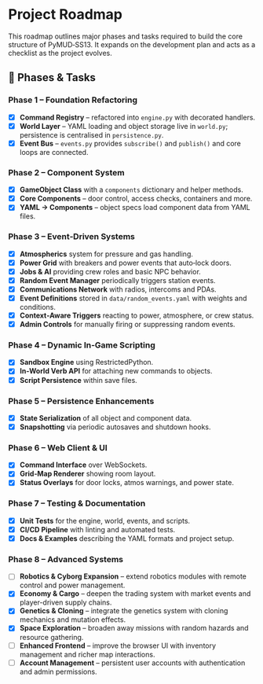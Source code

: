 # Project Roadmap

This roadmap outlines major phases and tasks required to build the core structure of PyMUD‑SS13. It expands on the development plan and acts as a checklist as the project evolves.

## 🔧 Phases & Tasks

### Phase 1 – Foundation Refactoring
- [x] **Command Registry** – refactored into `engine.py` with decorated handlers.
- [x] **World Layer** – YAML loading and object storage live in `world.py`; persistence is centralised in `persistence.py`.
- [x] **Event Bus** – `events.py` provides `subscribe()` and `publish()` and core loops are connected.

### Phase 2 – Component System
- [x] **GameObject Class** with a `components` dictionary and helper methods.
- [x] **Core Components** – door control, access checks, containers and more.
- [x] **YAML → Components** – object specs load component data from YAML files.

### Phase 3 – Event‑Driven Systems
- [x] **Atmospherics** system for pressure and gas handling.
- [x] **Power Grid** with breakers and power events that auto‑lock doors.
- [x] **Jobs & AI** providing crew roles and basic NPC behavior.
- [x] **Random Event Manager** periodically triggers station events.
- [x] **Communications Network** with radios, intercoms and PDAs.
- [x] **Event Definitions** stored in `data/random_events.yaml` with weights and conditions.
- [x] **Context‑Aware Triggers** reacting to power, atmosphere, or crew status.
- [x] **Admin Controls** for manually firing or suppressing random events.

### Phase 4 – Dynamic In‑Game Scripting
- [x] **Sandbox Engine** using RestrictedPython.
- [x] **In‑World Verb API** for attaching new commands to objects.
- [x] **Script Persistence** within save files.

### Phase 5 – Persistence Enhancements
- [x] **State Serialization** of all object and component data.
- [x] **Snapshotting** via periodic autosaves and shutdown hooks.

### Phase 6 – Web Client & UI
- [x] **Command Interface** over WebSockets.
- [x] **Grid‑Map Renderer** showing room layout.
- [x] **Status Overlays** for door locks, atmos warnings, and power state.

### Phase 7 – Testing & Documentation
- [x] **Unit Tests** for the engine, world, events, and scripts.
- [x] **CI/CD Pipeline** with linting and automated tests.
- [x] **Docs & Examples** describing the YAML formats and project setup.

### Phase 8 – Advanced Systems
- [ ] **Robotics & Cyborg Expansion** – extend robotics modules with remote control and power management.
- [x] **Economy & Cargo** – deepen the trading system with market events and player-driven supply chains.
- [x] **Genetics & Cloning** – integrate the genetics system with cloning mechanics and mutation effects.
- [x] **Space Exploration** – broaden away missions with random hazards and resource gathering.
- [ ] **Enhanced Frontend** – improve the browser UI with inventory management and richer map interactions.
- [ ] **Account Management** – persistent user accounts with authentication and admin permissions.
